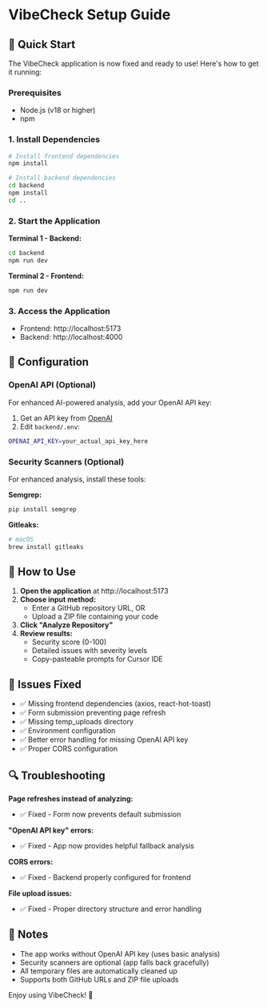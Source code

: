 # VibeCheck Setup Guide

## 🚀 Quick Start

The VibeCheck application is now fixed and ready to use! Here's how to get it running:

### Prerequisites
- Node.js (v18 or higher)
- npm

### 1. Install Dependencies

```bash
# Install frontend dependencies
npm install

# Install backend dependencies
cd backend
npm install
cd ..
```

### 2. Start the Application

**Terminal 1 - Backend:**
```bash
cd backend
npm run dev
```

**Terminal 2 - Frontend:**
```bash
npm run dev
```

### 3. Access the Application

- Frontend: http://localhost:5173
- Backend: http://localhost:4000

## 🔧 Configuration

### OpenAI API (Optional)

For enhanced AI-powered analysis, add your OpenAI API key:

1. Get an API key from [OpenAI](https://platform.openai.com/api-keys)
2. Edit `backend/.env`:
```bash
OPENAI_API_KEY=your_actual_api_key_here
```

### Security Scanners (Optional)

For enhanced analysis, install these tools:

**Semgrep:**
```bash
pip install semgrep
```

**Gitleaks:**
```bash
# macOS
brew install gitleaks
```

## 🎯 How to Use

1. **Open the application** at http://localhost:5173
2. **Choose input method:**
   - Enter a GitHub repository URL, OR
   - Upload a ZIP file containing your code
3. **Click "Analyze Repository"**
4. **Review results:**
   - Security score (0-100)
   - Detailed issues with severity levels
   - Copy-pasteable prompts for Cursor IDE

## 🐛 Issues Fixed

- ✅ Missing frontend dependencies (axios, react-hot-toast)
- ✅ Form submission preventing page refresh
- ✅ Missing temp_uploads directory
- ✅ Environment configuration
- ✅ Better error handling for missing OpenAI API key
- ✅ Proper CORS configuration

## 🔍 Troubleshooting

**Page refreshes instead of analyzing:**
- ✅ Fixed - Form now prevents default submission

**"OpenAI API key" errors:**
- ✅ Fixed - App now provides helpful fallback analysis

**CORS errors:**
- ✅ Fixed - Backend properly configured for frontend

**File upload issues:**
- ✅ Fixed - Proper directory structure and error handling

## 📝 Notes

- The app works without OpenAI API key (uses basic analysis)
- Security scanners are optional (app falls back gracefully)
- All temporary files are automatically cleaned up
- Supports both GitHub URLs and ZIP file uploads

Enjoy using VibeCheck! 🎉 